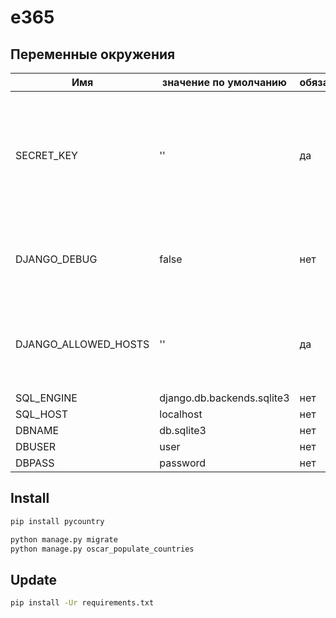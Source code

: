 # e365

## Переменные окружения

| Имя | значение по умолчанию | обязательное | описание |
|-----|-----------------------|--------------|----------|
| SECRET_KEY | '' | да | Секретный ключ для конкретной установки Django. Используется для обеспечения криптографической подписи, и его значение должно быть уникальным и непредсказуемым. |
| DJANGO_DEBUG | false  | нет | Никогда не развертывайте сайт в производстве с включенной DEBUG |
| DJANGO_ALLOWED_HOSTS | '' | да | Список строк, представляющих имена хостов/доменов, которые может обслуживать этот сайт Django. |
| SQL_ENGINE | django.db.backends.sqlite3 | нет | |
| SQL_HOST | localhost | нет | |
| DBNAME | db.sqlite3 | нет | |
| DBUSER | user | нет | |
| DBPASS | password | нет | |

## Install

```sh
pip install pycountry

python manage.py migrate
python manage.py oscar_populate_countries
```

## Update

```sh
pip install -Ur requirements.txt
```
